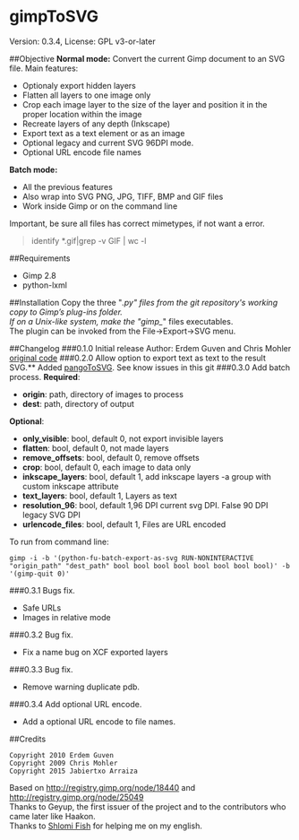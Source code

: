 # gimpToSVG
Version: 0.3.4, License: GPL v3-or-later

##Objective
**Normal mode:**
Convert the current Gimp document to an SVG file.
Main features:
- Optionaly export hidden layers
- Flatten all layers to one image only
- Crop each image layer to the size of the layer and position it in the proper location within the image
- Recreate layers of any depth (Inkscape)
- Export text as a text element or as an image
- Optional legacy and current SVG 96DPI mode.
- Optional URL encode file names

**Batch mode:**
- All the previous features
- Also wrap into SVG PNG, JPG, TIFF, BMP and GIF files
- Work inside Gimp or on the command line

Important, be sure all files has correct mimetypes, if not want a error. 
> identify *.gif|grep -v GIF | wc -l

##Requirements
- Gimp 2.8
- python-lxml

##Installation
Copy the three "*.py" files from the git repository's working copy to
Gimp’s plug-ins folder.<br />
If on a Unix-like system, make the "gimp_*" files executables.<br />
The plugin can be invoked from the File->Export->SVG menu.<br />

##Changelog
###0.1.0 Initial release
Author: Erdem Guven and Chris Mohler [original code](http://registry.gimp.org/node/25049)
###0.2.0 Allow option to export text as text to the result SVG.**
Added [pangoToSVG](https://github.com/jabiertxof/pangoToSVG). See know issues in this git
###0.3.0 Add batch process.
**Required**:
- **origin**: path, directory of images to process
- **dest**: path, directory of output

**Optional**:
- **only_visible**: bool, default 0, not export invisible layers
- **flatten**: bool, default 0, not made layers
- **remove_offsets**: bool, default 0, remove offsets
- **crop**: bool, default 0, each image to data only
- **inkscape_layers**: bool, default 1, add inkscape layers -a group with custom inkscape attribute
- **text_layers**: bool, default 1, Layers as text
- **resolution_96**: bool, default 1,96 DPI current svg DPI. False 90 DPI legacy SVG DPI
- **urlencode_files**: bool, default 1, Files are URL encoded

To run from command line:
```
gimp -i -b '(python-fu-batch-export-as-svg RUN-NONINTERACTIVE "origin_path" "dest_path" bool bool bool bool bool bool bool bool)' -b '(gimp-quit 0)'
```
###0.3.1 Bugs fix.
- Safe URLs
- Images in relative mode

###0.3.2 Bug fix.
- Fix a name bug on XCF exported layers

###0.3.3 Bug fix.
- Remove warning duplicate pdb.

###0.3.4 Add optional URL encode.
- Add a optional URL encode to file names.

##Credits
```
Copyright 2010 Erdem Guven
Copyright 2009 Chris Mohler
Copyright 2015 Jabiertxo Arraiza
```
Based on  http://registry.gimp.org/node/18440 and http://registry.gimp.org/node/25049<br />
Thanks to Geyup, the first issuer of the project and to the contributors who came later like Haakon.<br />
Thanks to [Shlomi Fish](http://www.shlomifish.org) for helping me on my english.
